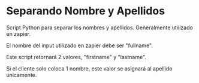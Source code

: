 # Separando Nombre y Apellidos

Script Python para separar los nombres y apellidos. Generalmente utilizado en zapier.

El nombre del input utilizado en zapier debe ser "fullname".

Este script retornará 2 valores, "firstname" y "lastname".

Si el cliente solo coloca 1 nombre, este valor se asignará al apellido únicamente.
